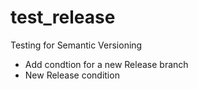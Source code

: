 # test_release
Testing for Semantic Versioning

- Add condtion for a new Release branch
- New Release condition